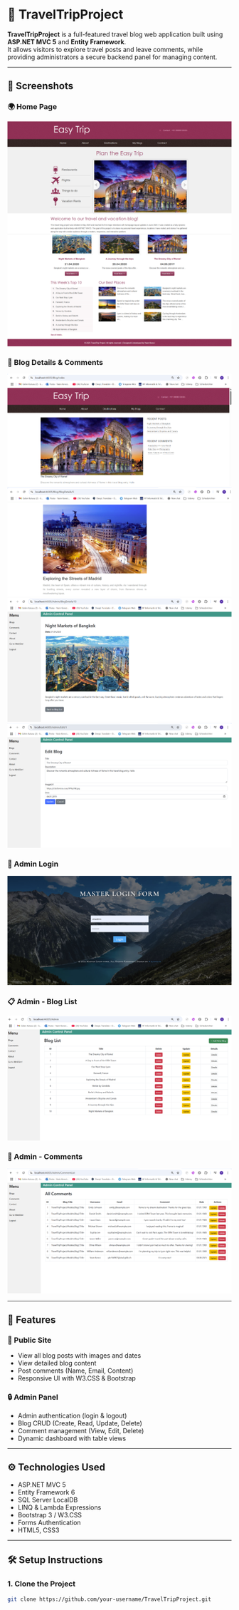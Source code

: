 # 🧳 TravelTripProject

**TravelTripProject** is a full-featured travel blog web application built using **ASP.NET MVC 5** and **Entity Framework**.  
It allows visitors to explore travel posts and leave comments, while providing administrators a secure backend panel for managing content.

---

## 📸 Screenshots

### 🌍 Home Page
![Home Page](screenshots/homepage01.png)
![Home Page](screenshots/homepage02.png)

### 📝 Blog Details & Comments
![Blog Details](screenshots/blog-details.png)
![Blog Details](screenshots/blog-details02.png)
![Blog Details](screenshots/blog-details03.png)
![Blog Details](screenshots/blog-details04.png)

### 🔐 Admin Login
![Admin Login](screenshots/admin-login.png)

### 📋 Admin - Blog List
![Admin Blog List](screenshots/admin-blogs.png)

### 💬 Admin - Comments
![Admin Comments](screenshots/admin-comments.png)

---

## 🚀 Features

### 🧭 Public Site
- View all blog posts with images and dates
- View detailed blog content
- Post comments (Name, Email, Content)
- Responsive UI with W3.CSS & Bootstrap

### 🔒 Admin Panel
- Admin authentication (login & logout)
- Blog CRUD (Create, Read, Update, Delete)
- Comment management (View, Edit, Delete)
- Dynamic dashboard with table views

---

## ⚙️ Technologies Used

- ASP.NET MVC 5
- Entity Framework 6
- SQL Server LocalDB
- LINQ & Lambda Expressions
- Bootstrap 3 / W3.CSS
- Forms Authentication
- HTML5, CSS3

---

## 🛠️ Setup Instructions

### 1. Clone the Project

```bash
git clone https://github.com/your-username/TravelTripProject.git
